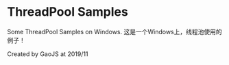 ﻿# ThreadPool Samples

Some ThreadPool Samples on Windows.
这是一个Windows上，线程池使用的例子！		

Created by GaoJS at 2019/11
